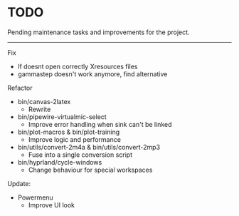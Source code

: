 # TODO

Pending maintenance tasks and improvements for the project.

---

Fix
  - lf doesnt open correctly Xresources files
  - gammastep doesn't work anymore, find alternative

Refactor
  - bin/canvas-2latex
    - Rewrite
  - bin/pipewire-virtualmic-select
    - Improve error handling when sink can't be linked
  - bin/plot-macros & bin/plot-training
    - Improve logic and performance
  - bin/utils/convert-2m4a & bin/utils/convert-2mp3
    - Fuse into a single conversion script
  - bin/hyprland/cycle-windows
    - Change behaviour for special workspaces

Update:
  - Powermenu
    - Improve UI look
